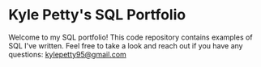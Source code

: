 # Kyle Petty's SQL Portfolio

Welcome to my SQL portfolio! This code repository contains examples of SQL I've written. Feel free to take a look and reach out if you have any questions:
kylepetty95@gmail.com
